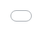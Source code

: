 ```yaml
---
layout: post
title: "[앨범]"
author: "undefined"
thumbnail: "https://www.allkpop.com/upload/2021/02/content/081629/thumb/1612819748-cravity.jpg"
tags: 
---
```



![image](https://www.allkpop.com/upload/2021/02/content/081629/1612819748-cravity.jpg)

[이 리뷰는 필자는 물론 모든 케이팝의 의견을 반영하지 않습니다.]

트랙 목록:


<div class="video_wrapper" style="padding-top: 56.25%;">
    <iframe src="https://open.spotify.com/embed/album/7151PzsDeTLtjDvqVyOj3m" width="560" height="290" frameborder="0" allowtransparency="true" allow="encrypted-media"></iframe>
</div>


1. 내 차례

2. 제 이름을 불러주세요.

3. 매머드

4. 나쁜 습관

5. 달빛

6. 위험해

7. 나에게 당신의 사랑을 주세요.

![image](https://www.allkpop.com/upload/2021/01/content/250537/1611571073-image.png)

크레이비티는 HIDEOUT 시리즈의 최신 시즌과 함께 돌아온다. HIDE OUT: Be OUR VOICE는 여러 개의 강력하고 독특한 트랙으로 채워진 7곡 음반이다. 이 그룹이 선택한 타이틀인 "마이 턴"은 정말 흥미로운 결정이다. 그룹의 강점을 보여주는 예리한 능력과 함께 카리스마, 강렬함, 재미가 잘 어우러진 곡이다. 서정성에 대한 입소문을 타긴 했지만, "VROOM VROOM VROOM VROOM VROOM SKRRT"는 사실 충분하다고 느꼈어요! 트랩에서 영감을 받은 이 팝송은 머리에 쉽게 꽂힐 수 있는 호감 가는 진행 과정을 가지고 있다.

"Call my name"은 "My Turn"에 의해 유발된 감정을 즉시 변화시킨다. 강렬하고 지혜로운 보컬 인트로가 돋보이는 이 곡은 EDM 테마를 따른다. "Call my name"은 신스와 발라드 보컬에 묵직한 다운템포 일렉트로닉 곡이다. `맘모스`는 `콜 마이 네임`과 비슷한 EDM이지만 팝보다는 힙합이 조금 더 많다. 다시, 그들은 합창단에 리듬감 있는 구호를 사용하여 타이틀곡과 비슷한 서정 스타일을 활용한다.

![image](https://www.allkpop.com/upload/2021/01/content/250538/1611571102-image.png)

"나쁜 습관"은 팝 사운드를 떨어뜨리고 곧장 힙합으로 향한다. 전염성이 강하고 호기심을 자극하는 베이스라인으로, 이 곡의 초점은 속삭임 전달이다. 이 곡은 나머지 곡의 구두점을 정말 잘 채우고 꽤 카리스마 넘치는 자신감을 보여주는 곡이다. "Moonlight"는 이전 EDM 테마로 빠르게 되돌아가며, 계측에 큰 부담이 됩니다. 모든 곡들 중에서, "Moonlight"은 가장 호소력이 적은 악기였지만, 최고의 보컬을 가지고 있었다. 아마도 그 노래가 나머지 곡에서 조금 벗어나게 하는 정말 거친 후렴구를 가지고 있다는 사실일 것이다.

`위험하다`는 미끈미끈하고 대비가 시원하며 통통 튀는 하우스 비트가 멜로디를 잘 전달한다. 이 노래가 전반적으로 앨범에 중립적인 추가라는 느낌이 들었다. `Give me your love`는 이 앨범의 OST 사운드 피날레 곡으로, 나머지 앨범보다 조금 더 세련되고 부드러운 꽤 설득력 있는 퍼포먼스를 가지고 있다. 이 곡은 (마지막 곡으로 다운 템포가 될) 예상 곡이자 (앨범의 나머지 곡과 극명한 대조를 이루는 곡으로) 놀라운 곡이다. 전체적으로 CRAVITY의 앨범은 응집력 있는 앨범이라기보다는 싱글처럼 느껴졌지만, 노래 자체는 꽤 괜찮았다.

MV 검토


<div class="video_wrapper" style="padding-top: 56.25%;">
    <iframe width="100%" height="100%" src="//www.youtube.com/embed/IrnhtBxHDBY" frameborder="0" allowfullscreen="" style="position: absolute; top: 0px; left: 0px; width: 100%; height: 100%;"></iframe>
</div>


CRAVITY의 "My Turn" 뮤직비디오는 시각적으로 매력적이고 최면을 취하게 한다. 이 MV는 멋진 농구샷부터 초슬림 레이서의 미학까지 단 한 박자도 놓치지 않았다. 스타쉽 엔터테인먼트는 이 CRAVITY MV에서 정말 전력을 다했고, 성과가 있었습니다. 편집이 뚜렷한 장면도 싸거나 썰렁한 느낌이 들지 않고 대신 MV는 `마이 턴`의 보컬 스타일링에 잘 어울리는 정말 시크하고 세련된 분위기를 자아낸다. 비록 MV가 플롯이나 컨셉에 초점을 맞춘 것보다 성능에 초점을 맞춘 것이었지만, 전체적인 MV는 즐겁고 잘 맞았다. 정말 놀라운 비주얼을 위해 세트 디자이너에게도 쿠도스.

MV 점수:


<div class="video_wrapper" style="padding-top: 56.25%;">
    <iframe src="https://embed.music.apple.com/us/album/hideout-be-our-voice-season-3/1549181184?app=music&amp;itsct=music_box&amp;itscg=30200&amp;ct=albums_hideout_%3A_be_our_voice___season_3&amp;ls=1" height="690px" frameborder="0" sandbox="allow-forms allow-popups allow-same-origin allow-scripts allow-top-navigation-by-user-activation" allow="autoplay *; encrypted-media *;" style="width: 100%; max-width: 600px; overflow: hidden; border-radius: 10px; background: transparent;"></iframe>
</div>


MV 관련성...7

MV 프로덕션...10

MV 개념……8

MV 점수: 8.33

앨범 점수:

앨범 제작...8

앨범 컨셉………7

트랙리스트…………………5

앨범 점수: 6.67

전체: 7.5

![image](https://tools.applemediaservices.com/api/badges/listen-on-apple-music/badge/en-US?size=250x83&releaseDate=1611014400&h=6301518def6f9242fde3104056c43969)
